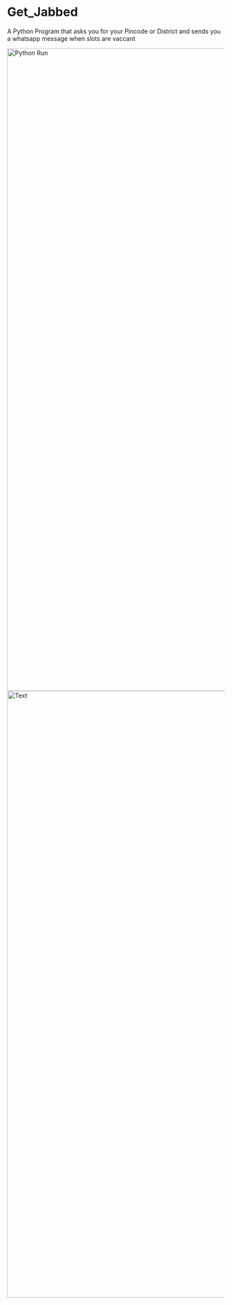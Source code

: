# Get_Jabbed

A Python Program that asks you for your Pincode or District and sends you a whatsapp message when slots are vaccant

<img width="1486" alt="Python Run" src="https://user-images.githubusercontent.com/57455428/119715992-42c27c00-be82-11eb-90af-a601b6d048fd.png">

<img width="1403" alt="Text" src="https://user-images.githubusercontent.com/57455428/119716445-c5e3d200-be82-11eb-90af-fcea06ffa9dc.png">


